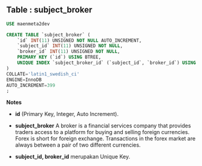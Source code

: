 Table : subject_broker
----------------------

```SQL
USE maenmeta2dev

CREATE TABLE `subject_broker` (
	`id` INT(11) UNSIGNED NOT NULL AUTO_INCREMENT,
	`subject_id` INT(11) UNSIGNED NOT NULL,
	`broker_id` INT(11) UNSIGNED NOT NULL,
	PRIMARY KEY (`id`) USING BTREE,
	UNIQUE INDEX `subject_broker_id` (`subject_id`, `broker_id`) USING BTREE
)
COLLATE='latin1_swedish_ci'
ENGINE=InnoDB
AUTO_INCREMENT=399
;
```
__Notes__

+ __id__ (Primary Key, Integer, Auto Increment).

+ __subject_broker__ A broker is a financial services company that provides traders access to a platform for buying and selling foreign currencies. Forex is short for foreign exchange. Transactions in the forex market are always between a pair of two different currencies.

+ __subject_id, broker_id__ merupakan Unique Key.